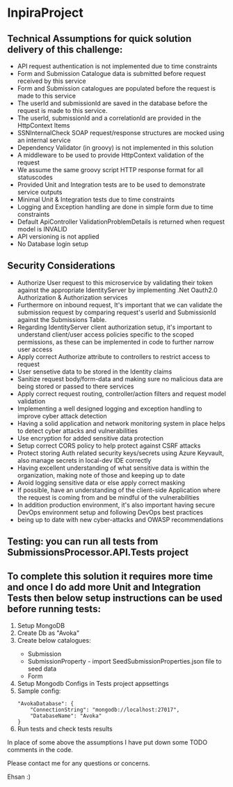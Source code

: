 # InpiraProject

## Technical Assumptions for quick solution delivery of this challenge:
<ul>
	<li>API request authentication is not implemented due to time constraints</li>
	<li>Form and Submission Catalogue data is submitted before request received by this service</li>
	<li>Form and Submission catalogues are populated before the request is made to this service</li>
	<li>The userId and submissionId are saved in the database before the request is made to this service.</li>
	<li>The userId, submissionId and a correlationId are provided in the HttpContext Items</li>
	<li>SSNInternalCheck SOAP request/response structures are mocked using an internal service</li>
	<li>Dependency Validator (in groovy) is not implemented in this solution</li>
	<li>A middleware to be used to provide HttpContext validation of the request</li>
	<li>We assume the same groovy script HTTP response format for all statuscodes</li>
	<li>Provided Unit and Integration tests are to be used to demonstrate service outputs</li>
	<li>Minimal Unit & Integration tests due to time constraints</li>
	<li>Logging and Exception handling are done in simple form due to time constraints</li>
	<li>Default ApiController ValidationProblemDetails is returned when request model is INVALID</li>
	<li>API versioning is not applied</li>
	<li>No Database login setup</li>
</ul>

## Security Considerations
<ul>
	<li>Authorize User request to this microservice by validating their token against the appropriate IdentityServer by implementing .Net Oauth2.0 Authorization & Authorization services</li>
	<li>Furthermore on inbound request, It's important that we can validate the submission request by comparing request's userId and SubmissionId against the Submissions Table.</li>
	<li>Regarding IdentityServer client authorization setup, it's important to understand client/user access policies specific to the scoped permissions, as these can be implemented in code to further narrow user access</li>
	<li>Apply correct Authorize attribute to controllers to restrict access to request</li>
	<li>User sensetive data to be stored in the Identity claims</li>
	<li>Sanitize request body/form-data and making sure no malicious data are being stored or passed to there services</li> 
	<li>Apply correct request routing, controller/action filters and request model validation</li>
	<li>Implementing a well designed logging and exception handling to improve cyber attack detection</li>
	<li>Having a solid application and network monitoring system in place helps to detect cyber attacks and vulnerabilities</li> 
	<li>Use encryption for added sensitive data protection</li>
	<li>Setup correct CORS policy to help protect against CSRF attacks</li>
	<li>Protect storing Auth related security keys/secrets using Azure Keyvault, also manage secrets in local-dev IDE correctly</li>
	<li>Having excellent understanding of what sensitive data is within the organization, making note of those and keeping up to date</li>
	<li>Avoid logging sensitive data or else apply correct masking</li>
	<li>If possible, have an understanding of the client-side Application where the request is coming from and be mindful of the vulnerabilities</li>
	<li>In addition production environment, it's also important having secure DevOps environment setup and following DevOps best practices</li>
	<li>being up to date with new cyber-attacks and OWASP recommendations</li>
</ul>

## Testing: you can run all tests from SubmissionsProcessor.API.Tests project
## To complete this solution it requires more time and once I do add more Unit and Integration Tests then below setup instructions can be used before running tests:

<ol>	
	<li>Setup MongoDB </li>
		<li> Create Db as "Avoka"</li>
		<li> Create below catalogues:</li>
			<ul>
				<li>Submission</li>
				<li>SubmissionProperty - import SeedSubmissionProperties.json file to seed data</li>
				<li>Form</li>
			</ul>
		<li>Setup Mongodb Configs in Tests project appsettings</li>
		<li>Sample config:</li>
<code>
"AvokaDatabase": {
	"ConnectionString": "mongodb://localhost:27017",
	"DatabaseName": "Avoka"
}
</code>
	<li>Run tests and check tests results</li>
</ol>

In place of some above the assumptions I have put down some TODO comments in the code.

Please contact me for any questions or concerns.

Ehsan :)